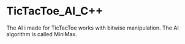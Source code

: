 # TicTacToe_AI_C++
The AI i made for TicTacToe works with bitwise manipulation. The AI algorithm is called MiniMax. 
